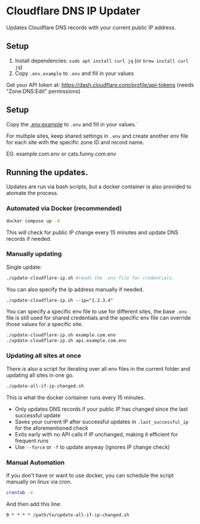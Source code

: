 # Cloudflare DNS IP Updater

Updates Cloudflare DNS records with your current public IP address.

## Setup

1. Install dependencies: `sudo apt install curl jq` (or `brew install curl jq`)
2. Copy `.env.example` to `.env` and fill in your values

Get your API token at: https://dash.cloudflare.com/profile/api-tokens (needs "Zone:DNS:Edit" permissions)

## Setup

Copy the [.env.example](.env.example) to `.env` and fill in your values.`

For multiple sites, keep shared settings in `.env` and create another env file for each site with the specific zone ID and record name.

EG: example.com.env or cats.funny.com.env


## Running the updates.

Updates are run via bash scripts, but a docker container is also provided to atomate the process.

### Automated via Docker (recommended)
```bash
docker compose up -d
```
This will check for public IP change every 15 minutes and update DNS records if needed.

### Manually updating

Single update:

```bash
./update-cloudflare-ip.sh #reads the .env file for credentials.
```
You can also specify the Ip address manually if needed.
```shell
./update-cloudflare-ip.sh --ip="1.2.3.4"
```

You can specify a specific env file to use for different sites, the base `.env` file is still used for shared credentials
and the specific env file can override those values for a specific site.

```bash
./update-cloudflare-ip.sh example.com.env
./update-cloudflare-ip.sh api.example.com.env
```

### Updating all sites at once
There is also a script for iterating over all env files in the current folder and updating all sites in one go.

```bash
./update-all-if-ip-changed.sh
```

This is what the docker container runs every 15 minutes.

- Only updates DNS records if your public IP has changed since the last successful update
- Saves your current IP after successful updates in `.last_successful_ip` for the aforementioned check
- Exits early with no API calls if IP unchanged, making it efficient for frequent runs
- Use `--force` or `-f` to update anyway (ignores IP change check)

### Manual Automation

If you don't have or want to use docker, you can schedule the script manually on linux via cron.

```bash
crontab -e
```

And then add this line:
```text
0 * * * * /path/to/update-all-if-ip-changed.sh
```